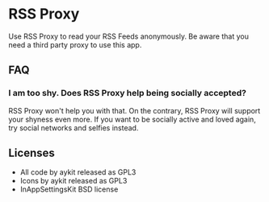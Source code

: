 RSS Proxy
==============

Use RSS Proxy to read your RSS Feeds anonymously. Be aware that you need a third party proxy to use this app.

FAQ
--------------

### I am too shy. Does RSS Proxy help being socially accepted?
RSS Proxy won't help you with that. On the contrary, RSS Proxy will support your shyness even more. If you want to be socially active and loved again, try social networks and selfies instead.


Licenses
--------------

- All code by aykit released as GPL3
- Icons by aykit released as GPL3
- InAppSettingsKit BSD license
